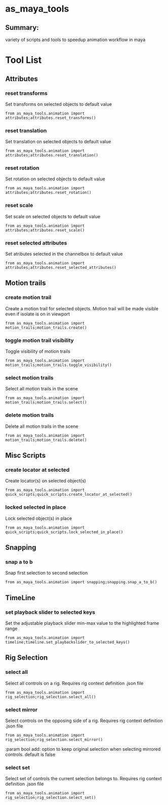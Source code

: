 # as_maya_tools
## Summary:
variety of scripts and tools to speedup animation workflow in maya

# Tool List

## Attributes
### reset transforms
Set transforms on selected objects to default value
```
from as_maya_tools.animation import attributes;attributes.reset_transforms()
```

### reset translation
Set translation on selected objects to default value
```
from as_maya_tools.animation import attributes;attributes.reset_translation()
```

### reset rotation
Set rotation on selected objects to default value
```
from as_maya_tools.animation import attributes;attributes.reset_rotation()
```

### reset scale
Set scale on selected objects to default value
```
from as_maya_tools.animation import attributes;attributes.reset_scale()
```

### reset selected attributes
Set atributes selected in the channelbox to default value
```
from as_maya_tools.animation import attributes;attributes.reset_selected_attributes()
```

## Motion trails
### create motion trail
Create a motion trail for selected objects. Motion trail will be made visible even if isolate is on in viewport
```
from as_maya_tools.animation import motion_trails;motion_trails.create()
```

### toggle motion trail visibility
Toggle visibility of motion trails
```
from as_maya_tools.animation import motion_trails;motion_trails.toggle_visibility()
```

### select motion trails
Select all motion trails in the scene
```
from as_maya_tools.animation import motion_trails;motion_trails.select()
```

### delete motion trails
Delete all motion trails in the scene
```
from as_maya_tools.animation import motion_trails;motion_trails.delete()
```

## Misc Scripts
### create locator at selected
Create locator(s) on selected object(s)
```
from as_maya_tools.animation import quick_scripts;quick_scripts.create_locator_at_selected()
```

### locked selected in place
Lock selected object(s) in place
```
from as_maya_tools.animation import quick_scripts;quick_scripts.lock_selected_in_place()
```

## Snapping
### snap a to b
Snap first selection to second selection
```
from as_maya_tools.animation import snapping;snapping.snap_a_to_b()
```

## TimeLine
### set playback slider to selected keys
Set the adjustable playback slider min-max value to the highlighted frame range
```
from as_maya_tools.animation import timeline;timeline.set_playbackslider_to_selected_keys()
```

## Rig Selection
### select all
Select all controls on a rig. Requires rig context definition .json file 
```
from as_maya_tools.animation import rig_selection;rig_selection.select_all()
```

### select mirror
Select controls on the opposing side of a rig. Requires rig context definition .json file 
```
from as_maya_tools.animation import rig_selection;rig_selection.select_mirror()
```
:param bool add: option to keep original selection when selecting mirrored controls. default is false

### select set
Select set of controls the current selection belongs to. Requires rig context definition .json file 
```
from as_maya_tools.animation import rig_selection;rig_selection.select_set()
```
